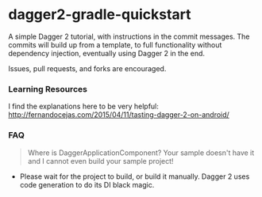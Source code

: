 # dagger2-gradle-quickstart
A simple Dagger 2 tutorial, with instructions in the commit messages. The commits will build up from a template, to full functionality without dependency injection, eventually using Dagger 2 in the end.

Issues, pull requests, and forks are encouraged.

### Learning Resources
I find the explanations here to be very helpful: http://fernandocejas.com/2015/04/11/tasting-dagger-2-on-android/


### FAQ

> Where is DaggerApplicationComponent? Your sample doesn't have it and I cannot even build your sample project!
  * Please wait for the project to build, or build it manually. Dagger 2 uses code generation to do its DI black magic.
